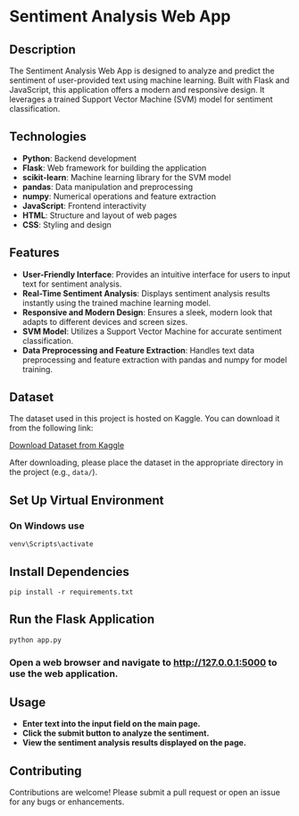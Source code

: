 # Sentiment Analysis Web App

## Description
The Sentiment Analysis Web App is designed to analyze and predict the sentiment of user-provided text using machine learning. Built with Flask and JavaScript, this application offers a modern and responsive design. It leverages a trained Support Vector Machine (SVM) model for sentiment classification.

## Technologies
- **Python**: Backend development
- **Flask**: Web framework for building the application
- **scikit-learn**: Machine learning library for the SVM model
- **pandas**: Data manipulation and preprocessing
- **numpy**: Numerical operations and feature extraction
- **JavaScript**: Frontend interactivity
- **HTML**: Structure and layout of web pages
- **CSS**: Styling and design

## Features
- **User-Friendly Interface**: Provides an intuitive interface for users to input text for sentiment analysis.
- **Real-Time Sentiment Analysis**: Displays sentiment analysis results instantly using the trained machine learning model.
- **Responsive and Modern Design**: Ensures a sleek, modern look that adapts to different devices and screen sizes.
- **SVM Model**: Utilizes a Support Vector Machine for accurate sentiment classification.
- **Data Preprocessing and Feature Extraction**: Handles text data preprocessing and feature extraction with pandas and numpy for model training.

## Dataset
The dataset used in this project is hosted on Kaggle. You can download it from the following link:

[Download Dataset from Kaggle](<dataset-url>)

After downloading, please place the dataset in the appropriate directory in the project (e.g., `data/`).


## Set Up Virtual Environment 
### On Windows use 
`venv\Scripts\activate`

## Install Dependencies
`pip install -r requirements.txt`

## Run the Flask Application
`python app.py`

### Open a web browser and navigate to http://127.0.0.1:5000 to use the web application.
## Usage
- **Enter text into the input field on the main page.**
- **Click the submit button to analyze the sentiment.**
- **View the sentiment analysis results displayed on the page.**

## Contributing
Contributions are welcome! Please submit a pull request or open an issue for any bugs or enhancements.







